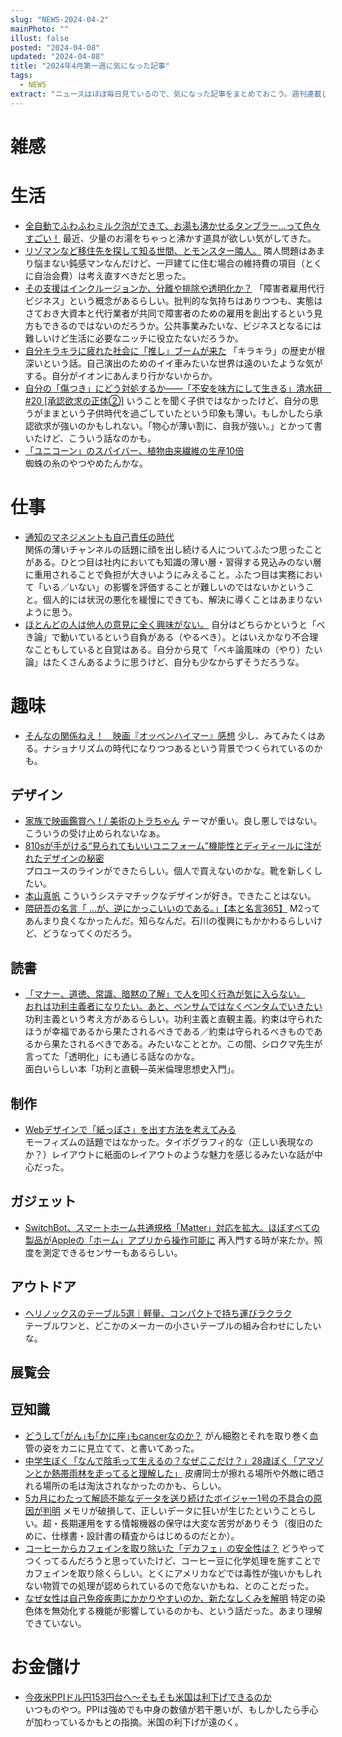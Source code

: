 ```yaml
---
slug: "NEWS-2024-04-2"
mainPhoto: ""
illust: false
posted: "2024-04-08"
updated: "2024-04-08"
title: "2024年4月第一週に気になった記事"
tags:
  - NEWS
extract: "ニュースはほぼ毎日見ているので、気になった記事をまとめておこう。週刊連載したい。"
---
```


# 雑感

# 生活

- [全自動でふわふわミルク泡ができて、お湯も沸かせるタンブラー…って色々すごい！](https://www.goodspress.jp/news/594298/2/) 
  最近、少量のお湯をちゃっと沸かす道具が欲しい気がしてきた。
- [リゾマンなど移住先を探して知る世間、とモンスター隣人。](https://tabkul.com/?p=293508&utm_source=rss&utm_medium=rss&utm_campaign=post-293508) 
  隣人問題はあまり悩まない鈍感マンなんだけど、一戸建てに住む場合の維持費の項目（とくに自治会費）は考え直すべきだと思った。
- [その支援はインクルージョンか、分離や排除や透明化か？](https://p-shirokuma.hatenadiary.com/entry/20240409/1712647766) 
  「障害者雇用代行ビジネス」という概念があるらしい。批判的な気持ちはありつつも、実態はさておき大資本と代行業者が共同で障害者のための雇用を創出するという見方もできるのではないのだろうか。公共事業みたいな、ビジネスとなるには難しいけど生活に必要なニッチに役立たないだろうか。
- [自分キラキラに疲れた社会に「推し」ブームが来た](https://blog.tinect.jp/?p=85980) 
  「キラキラ」の歴史が根深いという話。自己演出のためのイイ車みたいな世界は遠のいたような気がする。自分がイオンにあんまり行かないからか。
- [自分の「傷つき」にどう対処するか――「不安を味方にして生きる」清水研　#20 [承認欲求の正体②]](https://nhkbook-hiraku.com/n/na313dc2be2af) 
  いうことを聞く子供ではなかったけど、自分の思うがままという子供時代を過ごしていたという印象も薄い。もしかしたら承認欲求が強いのかもしれない。「物心が薄い割に、自我が強い。」とかって書いたけど、こういう話なのかも。
- [「ユニコーン」のスパイバー、植物由来繊維の生産10倍](https://www.nikkei.com/article/DGXZQOUC0842I0Y4A400C2000000/)  
  蜘蛛の糸のやつやめたんかな。

# 仕事

- [通知のマネジメントも自己責任の時代](https://baigie.me/nippo/2024/04/09/attention_management/)  
  関係の薄いチャンネルの話題に顔を出し続ける人についてふたつ思ったことがある。ひとつ目は社内においても知識の薄い層・習得する見込みのない層に重用されることで負担が大きいようにみえること。ふたつ目は実務において「いる／いない」の影響を評価することが難しいのではないかということ。個人的には状況の悪化を緩慢にできても、解決に導くことはあまりないように思う。
- [ほとんどの人は他人の意見に全く興味がない。](https://blog.tinect.jp/?p=85991) 
  自分はどちらかというと「べき論」で動いているという自負がある（やるべき）。とはいえかなり不合理なこともしていると自覚はある。自分から見て「ベキ論風味の（やり）たい論」はたくさんあるように思うけど、自分も少なからずそうだろうな。

# 趣味

- [そんなの関係ねえ！　映画『オッペンハイマー』感想](https://goldhead.hatenablog.com/entry/2024/04/08/001925) 
  少し、みてみたくはある。ナショナリズムの時代になりつつあるという背景でつくられているのかも。

## デザイン

- [家族で映画鑑賞へ！/ 美術のトラちゃん](https://www.cinra.net/article/202404-bijyutsunotorachan63_htrmmcl) 
  テーマが重い。良し悪しではない。こういうの受け止められないなぁ。
- [810sが手がける“見られてもいいユニフォーム”機能性とディティールに注がれたデザインの秘密](https://www.axismag.jp/posts/2024/04/582639.html)  
  プロユースのラインができたらしい。個人で買えないのかな。靴を新しくしたい。
- [本山真帆](https://www.japandesign.ne.jp/kiriyama/299_maho_motoyama/) 
  こういうシステマチックなデザインが好き。できたことはない。
- [隈研吾の名言「 …が、逆にかっこいいのである。」【本と名言365】](https://casabrutus.com/categories/culture/402599) 
  M2ってあんまり良くなかったんだ。知らなんだ。石川の復興にもかかわるらしいけど、どうなってくのだろう。

## 読書

- [「マナー、道徳、常識、暗黙の了解」で人を叩く行為が気に入らない。](https://blog.tinect.jp/?p=86074)   
  [おれは功利主義者になりたい。あと、ベンサムではなくベンタムでいきたい](https://goldhead.hatenablog.com/entry/2024/04/12/115537)
  功利主義という考え方があるらしい。功利主義と直観主義。約束は守られたほうが幸福であるから果たされるべきである／約束は守られるべきものであるから果たされるべきである。みたいなこととか。この間、シロクマ先生が言ってた「透明化」にも通じる話なのかな。  
  面白いらしい本「功利と直観―英米倫理思想史入門」。

## 制作

- [Webデザインで「紙っぽさ」を出す方法を考えてみる](https://note.com/akane_desu/n/n80f7e56eb346)  
  モーフィズムの話題ではなかった。タイポグラフィ的な（正しい表現なのか？）レイアウトに紙面のレイアウトのような魅力を感じるみたいな話が中心だった。

## ガジェット

- [SwitchBot、スマートホーム共通規格「Matter」対応を拡大。ほぼすべての製品がAppleの「ホーム」アプリから操作可能に](https://internet.watch.impress.co.jp/docs/news/1582916.html) 
  再入門する時が来たか。照度を測定できるセンサーもあるらしい。

## アウトドア

- [ヘリノックスのテーブル5選｜軽量、コンパクトで持ち運びラクラク](https://www.bepal.net/archives/406473)  
  テーブルワンと、どこかのメーカーの小さいテーブルの組み合わせにしたいな。

## 展覧会

## 豆知識

- [どうして｢がん｣も｢かに座｣もcancerなのか？](https://toyokeizai.net/articles/-/742016?page=2) 
  がん細胞とそれを取り巻く血管の姿をカニに見立てて、と書いてあった。
- [中学生ぼく「なんで陰毛って生えるの？なぜここだけ？」28歳ぼく「アマゾンとか熱帯雨林を走ってると理解した」](https://togetter.com/li/2345875) 
  皮膚同士が擦れる場所や外敵に晒される場所の毛は淘汰されなかったのかも、らしい。
- [5カ月にわたって解読不能なデータを送り続けたボイジャー1号の不具合の原因が判明](https://gigazine.net/news/20240408-voyager-issue-confirmed/) 
  メモリが破損して、正しいデータに狂いが生じたということらしい。超・長期運用をする情報機器の保守は大変な苦労がありそう（復旧のために、仕様書・設計書の精査からはじめるのだとか）。
- [コーヒーからカフェインを取り除いた「デカフェ」の安全性は？](https://karapaia.com/archives/52330861.html) 
  どうやってつくってるんだろうと思っていたけど、コーヒー豆に化学処理を施すことでカフェインを取り除くらしい。とくにアメリカなどでは毒性が強いかもしれない物質での処理が認められているので危ないかもね、とのことだった。
- [なぜ女性は自己免疫疾患にかかりやすいのか、新たなしくみを解明](https://natgeo.nikkeibp.co.jp/atcl/news/24/041000203/?P=3) 
  特定の染色体を無効化する機能が影響しているのかも、という話だった。あまり理解できていない。

# お金儲け

- [今夜米PPIドル円153円台へ～そもそも米国は利下げできるのか](http://hiroko.yutaka-shoji.co.jp/2024/04/ppi153.html)  
  いつものやつ。PPIは強めでも中身の数値が若干悪いが、もしかしたら手心が加わっているかもとの指摘。米国の利下げが遠のく。